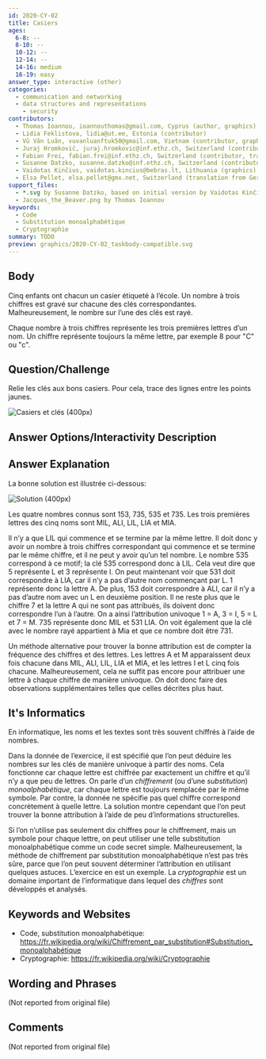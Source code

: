 ```yaml
---
id: 2020-CY-02
title: Casiers
ages:
  6-8: --
  8-10: --
  10-12: --
  12-14: --
  14-16: medium
  16-19: easy
answer_type: interactive (other)
categories:
  - communication and networking
  - data structures and representations
    - security
contributors:
  - Thomas Ioannou, ioannouthomas@gmail.com, Cyprus (author, graphics)
  - Lidia Feklistova, lidia@ut.ee, Estonia (contributor)
  - Vũ Văn Luân, vuvanluanftuk50@gmail.com, Vietnam (contributor, graphics)
  - Juraj Hromkovič, juraj.hromkovic@inf.ethz.ch, Switzerland (contributor)
  - Fabian Frei, fabian.frei@inf.ethz.ch, Switzerland (contributor, translation from English into German)
  - Susanne Datzko, susanne.datzko@inf.ethz.ch, Switzerland (contributor, graphics)
  - Vaidotas Kinčius, vaidotas.kincius@bebras.lt, Lithuania (graphics)
  - Elsa Pellet, elsa.pellet@gmx.net, Switzerland (translation from German into French)
support_files:
  - *.svg by Susanne Datzko, based on initial version by Vaidotas Kinčius, initially provided by Vũ Văn Luân
  - Jacques_the_Beaver.png by Thomas Ioannou
keywords:
  - Code
  - Substitution monoalphabétique
  - Cryptographie
summary: TODO
preview: graphics/2020-CY-02_taskbody-compatible.svg
---
```



## Body

Cinq enfants ont chacun un casier étiqueté à l’école. Un nombre à trois chiffres est gravé sur chacune des clés correspondantes. Malheureusement, le nombre sur l’une des clés est rayé.

Chaque nombre à trois chiffres représente les trois premières lettres d’un nom. Un chiffre représente toujours la même lettre, par exemple 8 pour "C" ou "c".


## Question/Challenge

Relie les clés aux bons casiers. Pour cela, trace des lignes entre les points jaunes.

![](graphics/2020-CY-02_taskbody-compatible.svg "Casiers et clés (400px)")


## Answer Options/Interactivity Description

<!-- empty -->


## Answer Explanation

La bonne solution est illustrée ci-dessous:

![](graphics/2020-CY-02_solution-compatible.svg "Solution (400px)")

Les quatre nombres connus sont 153, 735, 535 et 735. Les trois premières lettres des cinq noms sont MIL, ALI, LIL, LIA et MIA.

Il n’y a que LIL qui commence et se termine par la même lettre. Il doit donc y avoir un nombre à trois chiffres correspondant qui commence et se termine par le même chiffre, et il ne peut y avoir qu’un tel nombre. Le nombre 535 correspond à ce motif; la clé 535 correspond donc à LIL. Cela veut dire que 5 représente L et 3 représente I. On peut maintenant voir que 531 doit correspondre à LIA, car il n’y a pas d’autre nom commençant par L. 1 représente donc la lettre A. De plus, 153 doit correspondre à ALI, car il n’y a pas d’autre nom avec un L en deuxième position. Il ne reste plus que le chiffre 7 et la lettre A qui ne sont pas attribués, ils doivent donc correspondre l’un à l’autre. On a ainsi l’attribution univoque 1 = A, 3 = I, 5 = L et 7 = M. 735 représente donc MIL et 531 LIA. On voit également que la clé avec le nombre rayé appartient à Mia et que ce nombre doit être 731. 

Un méthode alternative pour trouver la bonne attribution est de compter la fréquence des chiffres et des lettres. Les lettres A et M apparaissent deux fois chacune dans MIL, ALI, LIL, LIA et MIA, et les lettres I et L cinq fois chacune. Malheureusement, cela ne suffit pas encore pour attribuer une lettre à chaque chiffre de manière univoque. On doit donc faire des observations supplémentaires telles que celles décrites plus haut.


## It's Informatics

En informatique, les noms et les textes sont très souvent chiffrés à l’aide de nombres.

Dans la donnée de l’exercice, il est spécifié que l’on peut déduire les nombres sur les clés de manière univoque à partir des noms. Cela fonctionne car chaque lettre est chiffrée par exactement un chiffre et qu’il n’y a que peu de lettres. On parle d’un _chiffrement_ (ou d’une _substitution_) _monoalphabétique_, car chaque lettre est toujours remplacée par le même symbole. Par contre, la donnée ne spécifie pas quel chiffre correspond concrètement à quelle lettre. La solution montre cependant que l’on peut trouver la bonne attribution à l’aide de peu d’informations structurelles.

Si l’on n’utilise pas seulement dix chiffres pour le chiffrement, mais un symbole pour chaque lettre, on peut utiliser une telle substitution monoalphabétique comme un code secret simple. Malheureusement, la méthode de chiffrement par substitution monoalphabétique n’est pas très sûre, parce que l’on peut souvent déterminer l’attribution en utilisant quelques astuces. L’exercice en est un exemple. La _cryptographie_ est un domaine important de l’informatique dans lequel des _chiffres_ sont développés et analysés.


## Keywords and Websites

 - Code, substitution monoalphabétique: https://fr.wikipedia.org/wiki/Chiffrement_par_substitution#Substitution_monoalphabétique
 - Cryptographie: https://fr.wikipedia.org/wiki/Cryptographie


## Wording and Phrases

(Not reported from original file)


## Comments

(Not reported from original file)
